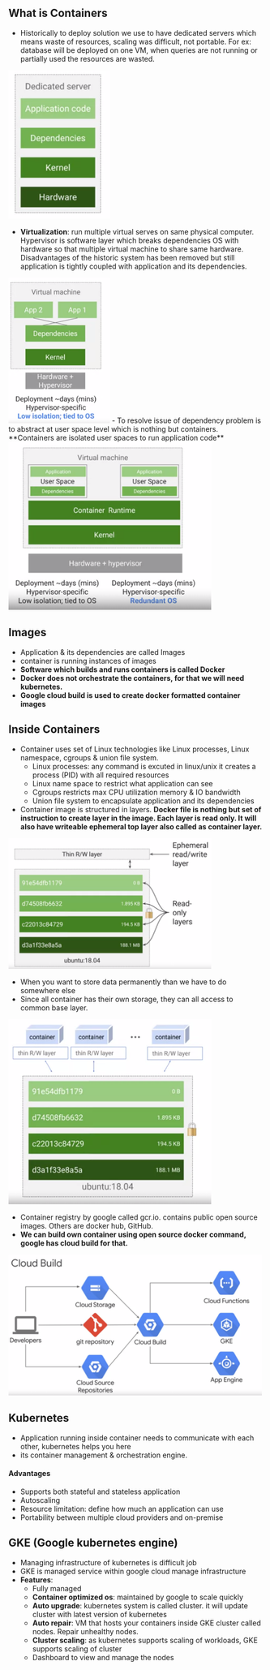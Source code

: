 ## What is Containers

- Historically to deploy solution we use to have dedicated servers which means waste of resources, scaling was difficult, not portable. For ex: database will be deployed on one VM, when queries are not running or partially used the resources are wasted.
<img src="container_images/history.png" width="200">

- **Virtualization**: run multiple virtual serves on same physical computer. Hypervisor is software layer which breaks dependencies OS with hardware so that multiple virtual machine to share same hardware. Disadvantages of the historic system has been removed but still application is tightly coupled with application and its dependencies.
<img src="container_images/virtualization.png" width="200">
- To resolve issue of dependency problem is to abstract at user space level which is nothing but containers. **Containers are isolated user spaces to run application code**
<img src="container_images/containers.png" width="400">

## Images
- Application & its dependencies are called Images 
- container is running instances of images 
- **Software which builds and runs containers is called Docker**
- **Docker does not orchestrate the containers, for that we will need kubernetes.**
- **Google cloud build is used to create docker formatted container images**

## Inside Containers
- Container uses set of Linux technologies like Linux processes, Linux namespace, cgroups & union file system.
  - Linux processes: any command is excuted in linux/unix it creates a process (PID) with all required resources 
  - Linux name space to restrict what application can see
  - Cgroups restricts max CPU utilization memory & IO bandwidth 
  - Union file system to encapsulate application and its dependencies 
- Container image is structured in layers. **Docker file is nothing but set of instruction to create layer in the image. Each layer is read only. It will also have writeable ephemeral top layer also called as container layer.**

<img src="container_images/layers.png" width="400">

- When you want to store data permanently than we have to do somewhere else
- Since all container has their own storage, they can all access to common base layer.
<img src="container_images/common_base.png" width="400">

- Container registry by google called gcr.io. contains public open source images. Others are docker hub, GitHub.
- **We can build own container using open source docker command, google has cloud build for that.**

<img src="container_images/cloud_build.png" width="500">

## Kubernetes
- Application running inside container needs to communicate with each other, kubernetes helps you here 
- its container management & orchestration engine.

#### Advantages
- Supports both stateful and stateless application 
- Autoscaling 
- Resource limitation: define how much an application can use 
- Portability between multiple cloud providers and on-premise 

## GKE (Google kubernetes engine)
- Managing infrastructure of kubernetes is difficult job 
- GKE is managed service within google cloud manage infrastructure 
- **Features**:
  - Fully managed
  - **Container optimized os**: maintained by google to scale quickly 
  - **Auto upgrade**: kubernetes system is called cluster. it will update cluster with latest version of kubernetes
  - **Auto repair**: VM that hosts your containers inside GKE cluster called nodes. Repair unhealthy nodes.
  - **Cluster scaling**: as kubernetes supports scaling of workloads, GKE supports scaling of cluster
  - Dashboard to view and manage the nodes
